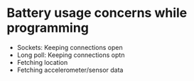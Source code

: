 Battery usage concerns while programming
=======

- Sockets: Keeping connections open
- Long poll: Keeping connections optn
- Fetching location
- Fetching accelerometer/sensor data
